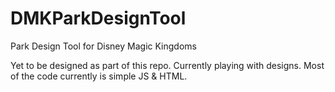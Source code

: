 # DMKParkDesignTool
Park Design Tool for Disney Magic Kingdoms

Yet to be designed as part of this repo. Currently playing with designs. Most of the code currently is simple JS & HTML.
